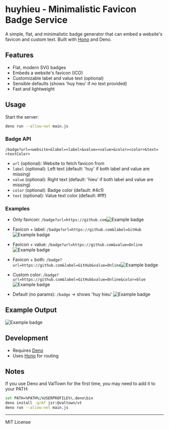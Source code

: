 # huyhieu - Minimalistic Favicon Badge Service

A simple, flat, and minimalistic badge generator that can embed a website's favicon and custom text. Built with [Hono](https://hono.dev/) and Deno.

## Features
- Flat, modern SVG badges
- Embeds a website's favicon (ICO)
- Customizable label and value text (optional)
- Sensible defaults (shows 'huy hieu' if no text provided)
- Fast and lightweight

## Usage
Start the server:
```sh
deno run --allow-net main.js
```

### Badge API
```
/badge?url=<website>&label=<label>&value=<value>&color=<color>&text=<textColor>
```
- `url` (optional): Website to fetch favicon from
- `label` (optional): Left text (default: 'huy' if both label and value are missing)
- `value` (optional): Right text (default: 'hieu' if both label and value are missing)
- `color` (optional): Badge color (default: #4c1)
- `text` (optional): Value text color (default: #fff)

### Examples
- Only favicon: `/badge?url=https://github.com`![Example badge](https://huyhieu.val.run/badge?url=https://github.com)
- Favicon + label: `/badge?url=https://github.com&label=GitHub`![Example badge](https://huyhieu.val.run/badge?url=https://github.com&label=GitHub)
- Favicon + value: `/badge?url=https://github.com&value=Online`![Example badge](https://huyhieu.val.run/badge?url=https://github.com&value=Online)
- Favicon + both: `/badge?url=https://github.com&label=GitHub&value=Online`![Example badge](https://huyhieu.val.run/badge?url=https://github.com&label=GitHub&value=Online)
- Custom color: `/badge?url=https://github.com&label=GitHub&value=Online&color=blue`![Example badge](https://huyhieu.val.run/badge?url=https://github.com&label=GitHub&value=Online&color=blue)

- Default (no params): `/badge` → shows 'huy hieu' ![Example badge](https://huyhieu.val.run/badge)

## Example Output
![Example badge](https://huyhieu.val.run/badge?url=https://github.com&label=GitHub&value=Online&color=%234c1)

## Development
- Requires [Deno](https://deno.com/)
- Uses [Hono](https://hono.dev/) for routing

## Notes
If you use Deno and ValTown for the first time, you may need to add it to your PATH:
```sh
set PATH=%PATH%;%USERPROFILE%\.deno\bin
deno install -grAf jsr:@valtown/vt
deno run --allow-net main.js
```

---
MIT License